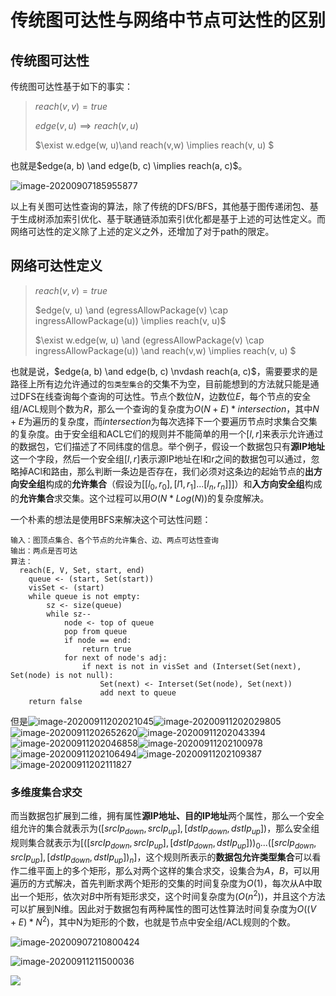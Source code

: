 # 传统图可达性与网络中节点可达性的区别

## 传统图可达性

传统图可达性基于如下的事实：

> $reach(v, v) = true$
>
> $edge(v, u) \implies reach(v, u)$
>
> $\exist w.edge(w, u)\and reach(v,w) \implies reach(v, u) $

也就是$edge(a, b) \and edge(b, c) \implies reach(a, c)$。

![image-20200907185955877](%E5%9B%BE%E5%8F%AF%E8%BE%BE%E6%80%A7/image-20200907185955877.png)

以上有关图可达性查询的算法，除了传统的DFS/BFS，其他基于图传递闭包、基于生成树添加索引优化、基于联通链添加索引优化都是基于上述的可达性定义。而网络可达性的定义除了上述的定义之外，还增加了对于path的限定。

## 网络可达性定义

> $reach(v, v) = true$
>
> $edge(v, u) \and (egressAllowPackage(v) \cap ingressAllowPackage(u)) \implies reach(v, u)$
>
> $\exist w.edge(w, u) \and (egressAllowPackage(v) \cap ingressAllowPackage(u)) \and reach(v,w) \implies reach(v, u) $

也就是说，$edge(a, b) \and edge(b, c) \nvdash reach(a, c)$，需要要求的是路径上所有边允许通过的`包类型集合`的交集不为空，目前能想到的方法就只能是通过DFS在线查询每个查询的可达性。节点个数位$N$，边数位$E$，每个节点的安全组/ACL规则个数为$R$，那么一个查询的复杂度为$O(N + E)* intersection$，其中$N + E$为遍历的复杂度，而$intersection$为每次选择下一个要遍历节点时求集合交集的复杂度。由于安全组和ACL它们的规则并不能简单的用一个$[l, r]$来表示允许通过的数据包，它们描述了不同纬度的信息。举个例子，假设一个数据包只有**源IP地址**这一个字段，然后一个安全组$[l, r]$表示源IP地址在l和r之间的数据包可以通过，忽略掉ACl和路由，那么判断一条边是否存在，我们必须对这条边的起始节点的**出方向安全组**构成的**允许集合**（假设为$[[l_0, r_0],[l1, r_1]...[l_n, r_n]]$]）和**入方向安全组**构成的**允许集合**求交集。这个过程可以用$O(N*Log(N))$的复杂度解决。

一个朴素的想法是使用BFS来解决这个可达性问题：

```text
输入：图顶点集合、各个节点的允许集合、边、两点可达性查询
输出：两点是否可达
算法：
  reach(E, V, Set, start, end)
	queue <- (start, Set(start))
	visSet <- (start)
	while queue is not empty:
		sz <- size(queue)
		while sz--
			node <- top of queue
			pop from queue
			if node == end:
				return true
			for next of node's adj:
				if next is not in visSet and (Interset(Set(next), Set(node) is not null):
					Set(next) <- Interset(Set(node), Set(next))
					add next to queue
	return false
```

但是![image-20200911202021045](%E5%9B%BE%E5%8F%AF%E8%BE%BE%E6%80%A7/image-20200911202021045.png)![image-20200911202029805](%E5%9B%BE%E5%8F%AF%E8%BE%BE%E6%80%A7/image-20200911202029805.png)![image-20200911202652620](%E5%9B%BE%E5%8F%AF%E8%BE%BE%E6%80%A7/image-20200911202652620.png)![image-20200911202043394](%E5%9B%BE%E5%8F%AF%E8%BE%BE%E6%80%A7/image-20200911202043394.png)![image-20200911202046858](%E5%9B%BE%E5%8F%AF%E8%BE%BE%E6%80%A7/image-20200911202046858.png)![image-20200911202100978](%E5%9B%BE%E5%8F%AF%E8%BE%BE%E6%80%A7/image-20200911202100978.png)![image-20200911202106494](%E5%9B%BE%E5%8F%AF%E8%BE%BE%E6%80%A7/image-20200911202106494.png)![image-20200911202109387](%E5%9B%BE%E5%8F%AF%E8%BE%BE%E6%80%A7/image-20200911202109387.png)![image-20200911202111827](%E5%9B%BE%E5%8F%AF%E8%BE%BE%E6%80%A7/image-20200911202111827.png)

### 多维度集合求交

而当数据包扩展到二维，拥有属性**源IP地址、目的IP地址**两个属性，那么一个安全组允许的集合就表示为$([srcIp_{down}, srcIp_{up}], [dstIp_{down}, dstIp_{up}])$，那么安全组规则集合就表示为$[([srcIp_{down}, srcIp_{up}], [dstIp_{down}, dstIp_{up}]))_0...([srcIp_{down}, srcIp_{up}], [dstIp_{down}, dstIp_{up}])_n]$，这个规则所表示的**数据包允许类型集合**可以看作二维平面上的多个矩形，那么对两个这样的集合求交，设集合为$A$，$B$，可以用遍历的方式解决，首先判断求两个矩形的交集的时间复杂度为$O(1)$，每次从A中取出一个矩形，依次对$B$中所有矩形求交，这个时间复杂度为$(O(n^2))$，并且这个方法可以扩展到N维。因此对于数据包有两种属性的图可达性算法时间复杂度为$O((V + E)*N^2)$，其中N为矩形的个数，也就是节点中安全组/ACL规则的个数。

![image-20200907210800424](%E5%9B%BE%E5%8F%AF%E8%BE%BE%E6%80%A7/image-20200907210800424.png)

![image-20200911211500036](%E5%9B%BE%E5%8F%AF%E8%BE%BE%E6%80%A7/image-20200911211500036.png)



![](%E5%9B%BE%E5%8F%AF%E8%BE%BE%E6%80%A7/image-20200911211820181.png)



